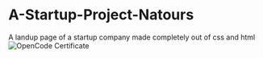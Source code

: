 # A-Startup-Project-Natours
A landup page of a startup company made completely out of css and html
<img src="https://lh3.googleusercontent.com/fv_20nCa8Sx8qjqP3AcNDocz920uZDOMBNS__Sl2gDtcJzH5o-nkcew2jko4xWhsERt9FTJNEil4gcKuKmdn=w1366-h662-rw" alt="OpenCode Certificate"/>
